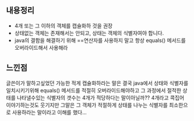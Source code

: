 ## 내용정리
- 4개 또는 그 이하의 객체를 캡슐화하 것을 권장
- 상태없는 객체는 존재해서는 안되고, 상태는 객체의 식별자여야 합니다.
- java의 결함을 해결하기 위해 ==연산자를 사용하지 말고 항상 equals() 메서드를 오버라이드해서 사용해라
## 느낀점
글쓴이가 말하고싶었던 가능한 적게 캡슐화하라는 말은 결국 java에서 상태와 식별자를 일치시키기위해 equals() 메서드를 적절히 오버라이드해야하고 그 과정에서 절적한 상태를 나타낼수있는 식별자의 갯수는 4개가 적당하다는 말이아닐까?? 4개라고 콕집어 이야기하는것도 웃기지만 그말은 그 객체가 적절하게 상태를 나누는 식별자를 최소한으로 사용하라는 말이라고 이해를 했다...

